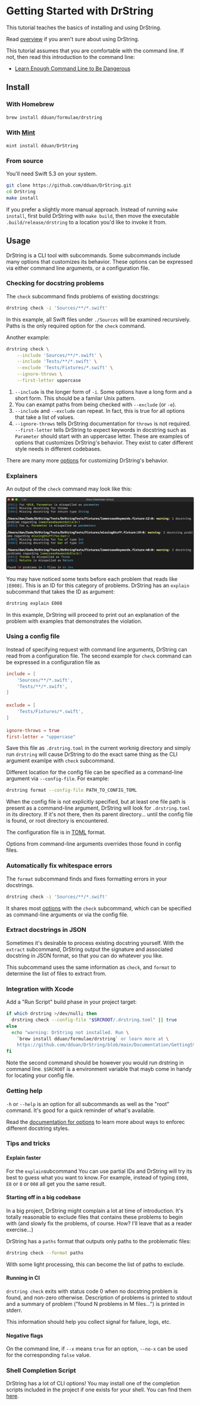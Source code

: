 # Getting Started with DrString

This tutorial teaches the basics of installing and using DrString.

Read [overview][] if you aren't sure about using DrString.

This tutorial assumes that you are comfortable with the command line. If not,
then read this introduction to the command line:

- [Learn Enough Command Line to Be Dangerous][cli]

[cli]: https://www.learnenough.com/command-line-tutorial

[overview]: Overview.md

## Install

### With Homebrew

```bash
brew install dduan/formulae/drstring
```

### With [Mint](https://github.com/yonaskolb/Mint)

```
mint install dduan/DrString
```

### From source

You'll need Swift 5.3 on your system.

```bash
git clone https://github.com/dduan/DrString.git
cd DrString
make install
```

If you prefer a slightly more manual approach. Instead of running `make
install`, first build DrString with `make build`, then move the executable
`.build/release/drstring` to a location you'd like to invoke it from.

## Usage

DrString is a CLI tool with subcommands. Some subcommands include many options
that customizes its behavior. These options can be expressed via either command
line arguments, or a configuration file.

### Checking for docstring problems

The `check` subcommand finds problems of existing docstrings:

```bash
drstring check -i 'Sources/**/*.swift'
```

In this example, all Swift files under `./Sources` will be examined recursively.
Paths is the only required option for the `check` command.

Another example:

```bash
drstring check \
    --include 'Sources/**/*.swift' \
    --include 'Tests/**/*.swift' \
    --exclude 'Tests/Fixtures/*.swift' \
    --ignore-throws \
    --first-letter uppercase
```

1. `--include` is the longer form of `-i`. Some options have a long form and
   a short form. This should be a familar Unix pattern.
2. You can exampt paths from being checked with `--exclude` (or `-e`).
3. `--include` and `--exclude` can repeat. In fact, this is true for all options
   that take a list of values.
4. `--ignore-throws` tells DrString documentation for `throws` is not required.
   `--first-letter` tells DrString to expect keywords in docstring such as
   `Parameter` should start with an uppercase letter. These are examples of
   options that customizes DrString's behavior. They exist to cater different
   style needs in different codebases.

There are many more [options][] for customizing DrString's behavior.

### Explainers

An output of the `check` command may look like this:

![](Assets/Demo.png)

You may have noticed some texts before each problem that reads like `|E008|`.
This is an ID for this category of problems. DrString has an `explain`
subcommand that takes the ID as argument:

```bash
drstring explain E008
```

In this example, DrString will proceed to print out an explanation of the
problem with examples that demonstrates the violation.


### Using a config file

Instead of specifying request with command line arguments, DrString can read
from a configuration file. The second example for `check` command can be
expressed in a configuration file as

```toml
include = [
    'Sources/**/*.swift',
    'Tests/**/*.swift',
]

exclude = [
    'Tests/Fixtures/*.swift',
]

ignore-throws = true
first-letter = "uppercase"
```

Save this file as `.drstring.toml` in the current worknig directory and simply
run `drstring` will cause DrString to do the exact same thing as the CLI
argument examlpe with `check` subcommand.

Different location for the config file can be specified as a command-line
argument via `--config-file`. For example:

```bash
drstring format --config-file PATH_TO_CONFIG_TOML
```

When the config file is not explicitly specified, but at least one file path is
present as a command-line argument, DrString will look for `.drstring.toml` in
its directory. If it's not there, then its parent directory… until the config
file is found, or root directory is encountered.

The configuration file is in [TOML][] format.

Options from command-line arguments overrides those found in config files.

[TOML]: https://github.com/toml-lang/toml

### Automatically fix whitespace errors

The `format` subcommand finds and fixes formatting errors in your docstrings.

```bash
drstring check -i 'Sources/**/*.swift'
```

It shares most [options][] with the `check` subcommand, which can be specified
as command-line arguments or via the config file.

[options]: Configuration.md

### Extract docstrings in JSON

Sometimes it's desirable to process existing docstring yourself. With the
`extract` subcommand, DrString output the signature and associated docstring
in JSON format, so that you can do whatever you like.

This subcommand uses the same information as `check`, and `format` to determine
the list of files to extract from.

### Integration with Xcode

Add a "Run Script" build phase in your project target:

```bash
if which drstring >/dev/null; then
  drstring check --config-file "$SRCROOT/.drstring.toml" || true
else
  echo "warning: DrString not installed. Run \
    `brew install dduan/formulae/drstring` or learn more at \
    https://github.com/dduan/DrString/blob/main/Documentation/GettingStarted.md#install"
fi
```

Note the second command should be however you would run drstring in command
line. `$SRCROOT` is a environment variable that mayb come in handy for locating
your config file.


### Getting help

`-h` or `--help` is an option for all subcommands as well as the "root" command.
It's good for a quick reminder of what's available.

Read the [documentation for options][options] to learn more about ways to
enforec different docstring styles.

[options]: Configuration.md

### Tips and tricks

#### Explain faster

For the `explain`subcommand You can use partial IDs and DrString will try its
best to guess what you want to know. For example, instead of typing `E008`, `E8`
or `8` or `008` all get you the same result.

#### Starting off in a big codebase

In a big project, DrString might complain a lot at time of introduction. It's
totally reasonable to exclude files that contains these problems to begin with
(and slowly fix the problems, of course. How? I'll leave that as a reader
exercise…)

DrString has a `paths` format that outputs only paths to the problematic files:

```bash
drstring check --format paths
```

With some light processing, this can become the list of paths to exclude.

#### Running in CI

`drstring check` exits with status code 0 when no docstring problem is found,
and non-zero otherwise. Description of problems is printed to stdout and
a summary of problem ("found N problems in M files...") is printed in stderr.

This information should help you collect signal for failure, logs, etc.

#### Negative flags

On the command line, if `--x` means `true` for an option, `--no-x` can be used
for the corresponding `false` value.

### Shell Completion Script

DrString has a lot of CLI options! You may install one of the completion scripts
included in the project if one exists for your shell. You can find them
[here](../Scripts/completions).
